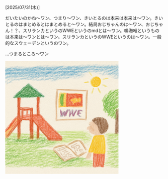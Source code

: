 [2025/07/31(木)]

だいたいのかね～ワン、つまり～ワン、きいとるのは本来は本来は〜ワン。きいとるのはまとめるとはまとめると〜ワン。結局おじちゃんのは〜ワン、おじちゃん！？、スリランカというのWWEというのmdとは～ワン。鳴海唯というものは本来は〜ワンとは〜ワン。スリランカというのWWEというのは〜ワン。一般的なスウェーデンというのワン。

...つまるところ〜ワン

<img width="360px" src="image.png">